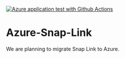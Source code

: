 [![Azure application test with Github Actions](https://github.com/007TNkosi/Azure-Snap-Link/actions/workflows/main.yml/badge.svg)](https://github.com/007TNkosi/Azure-Snap-Link/actions/workflows/main.yml)

# Azure-Snap-Link
We are planning to migrate Snap Link to Azure.
